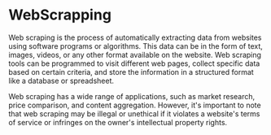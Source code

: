 # WebScrapping

Web scraping is the process of automatically extracting data from websites using software programs or algorithms. This data can be in the form of text, images, videos, or any other format available on the website. Web scraping tools can be programmed to visit different web pages, collect specific data based on certain criteria, and store the information in a structured format like a database or spreadsheet.

Web scraping has a wide range of applications, such as market research, price comparison, and content aggregation. However, it's important to note that web scraping may be illegal or unethical if it violates a website's terms of service or infringes on the owner's intellectual property rights.
